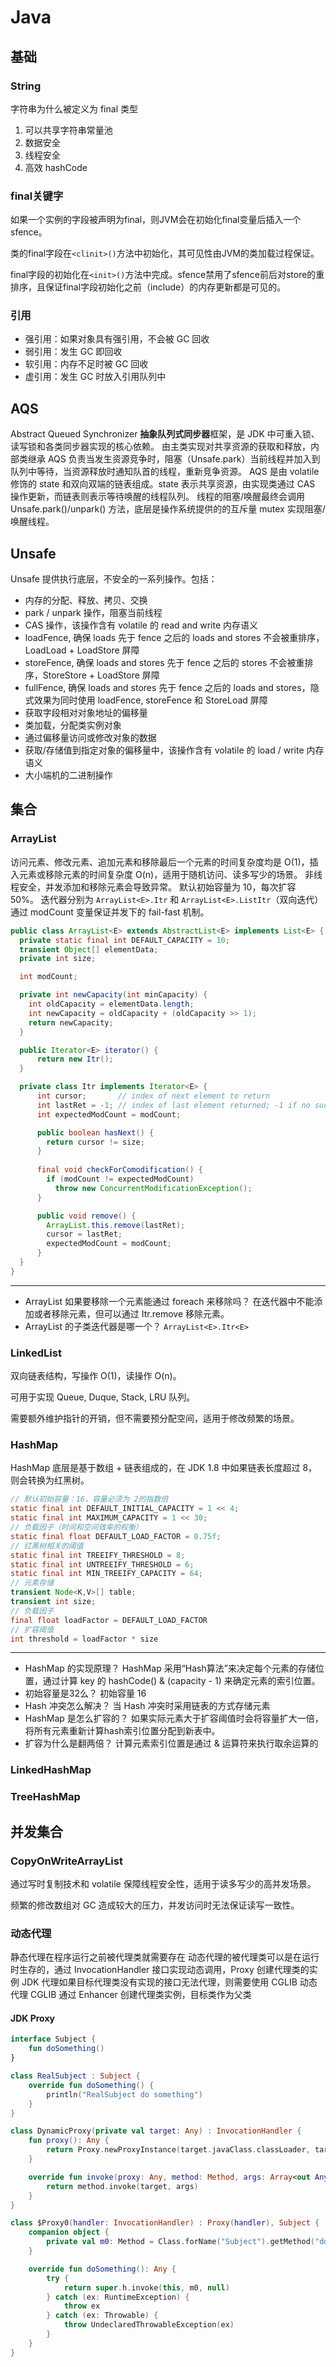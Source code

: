 # Java

## 基础

### String

字符串为什么被定义为 final 类型

1. 可以共享字符串常量池
2. 数据安全
3. 线程安全
4. 高效 hashCode

### final关键字

如果一个实例的字段被声明为final，则JVM会在初始化final变量后插入一个 sfence。

类的final字段在`<clinit>()`方法中初始化，其可见性由JVM的类加载过程保证。

final字段的初始化在`<init>()`方法中完成。sfence禁用了sfence前后对store的重排序，且保证final字段初始化之前（include）的内存更新都是可见的。

### 引用

- 强引用：如果对象具有强引用，不会被 GC 回收
- 弱引用：发生 GC 即回收
- 软引用：内存不足时被 GC 回收
- 虚引用：发生 GC 时放入引用队列中

## AQS

Abstract Queued Synchronizer **抽象队列式同步器**框架，是 JDK 中可重入锁、读写锁和各类同步器实现的核心依赖。
由主类实现对共享资源的获取和释放，内部类继承 AQS 负责当发生资源竞争时，阻塞（Unsafe.park）当前线程并加入到队列中等待，当资源释放时通知队首的线程，重新竞争资源。
AQS 是由 volatile 修饰的 state 和双向双端的链表组成。state 表示共享资源，由实现类通过 CAS 操作更新，而链表则表示等待唤醒的线程队列。
线程的阻塞/唤醒最终会调用 Unsafe.park()/unpark() 方法，底层是操作系统提供的的互斥量 mutex 实现阻塞/唤醒线程。

## Unsafe

Unsafe 提供执行底层，不安全的一系列操作。包括：

- 内存的分配、释放、拷贝、交换
- park / unpark 操作，阻塞当前线程
- CAS 操作，该操作含有 volatile 的 read and write 内存语义
- loadFence, 确保 loads 先于 fence 之后的 loads and stores 不会被重排序，LoadLoad + LoadStore 屏障
- storeFence, 确保 loads and stores 先于 fence 之后的 stores 不会被重排序，StoreStore + LoadStore 屏障
- fullFence, 确保 loads and stores 先于 fence 之后的 loads and stores，隐式效果为同时使用 loadFence, storeFence 和 StoreLoad 屏障
- 获取字段相对对象地址的偏移量
- 类加载，分配类实例对象
- 通过偏移量访问或修改对象的数据
- 获取/存储值到指定对象的偏移量中，该操作含有 volatile 的 load / write 内存语义
- 大小端机的二进制操作

## 集合

### ArrayList

访问元素、修改元素、追加元素和移除最后一个元素的时间复杂度均是 O(1)，插入元素或移除元素的时间复杂度 O(n)，适用于随机访问、读多写少的场景。
非线程安全，并发添加和移除元素会导致异常。
默认初始容量为 10，每次扩容 50%。
迭代器分别为 `ArrayList<E>.Itr` 和 `ArrayList<E>.ListItr`（双向迭代）
通过 modCount 变量保证并发下的 fail-fast 机制。

```java
public class ArrayList<E> extends AbstractList<E> implements List<E> {
  private static final int DEFAULT_CAPACITY = 10;
  transient Object[] elementData;
  private int size;

  int modCount;

  private int newCapacity(int minCapacity) {
    int oldCapacity = elementData.length;
    int newCapacity = oldCapacity + (oldCapacity >> 1);
    return newCapacity;
  }

  public Iterator<E> iterator() {
      return new Itr();
  }

  private class Itr implements Iterator<E> {
      int cursor;       // index of next element to return
      int lastRet = -1; // index of last element returned; -1 if no such
      int expectedModCount = modCount;

      public boolean hasNext() {
        return cursor != size;
      }
      
      final void checkForComodification() {
        if (modCount != expectedModCount)
          throw new ConcurrentModificationException();
      }

      public void remove() {
        ArrayList.this.remove(lastRet);
        cursor = lastRet;
        expectedModCount = modCount;
      }
  }
}
```

---

- ArrayList 如果要移除一个元素能通过 foreach 来移除吗？
  在迭代器中不能添加或者移除元素，但可以通过 Itr.remove 移除元素。
- ArrayList 的子类迭代器是哪一个？
  `ArrayList<E>.Itr<E>`

### LinkedList

双向链表结构，写操作 O(1)，读操作 O(n)。

可用于实现 Queue, Duque, Stack, LRU 队列。

需要额外维护指针的开销，但不需要预分配空间，适用于修改频繁的场景。

### HashMap

HashMap 底层是基于数组 + 链表组成的，在 JDK 1.8 中如果链表长度超过 8，则会转换为红黑树。

```java
// 默认初始容量：16，容量必须为 2的指数倍
static final int DEFAULT_INITIAL_CAPACITY = 1 << 4; 
static final int MAXIMUM_CAPACITY = 1 << 30;
// 负载因子（时间和空间效率的权衡）
static final float DEFAULT_LOAD_FACTOR = 0.75f;
// 红黑树相关的阈值
static final int TREEIFY_THRESHOLD = 8;
static final int UNTREEIFY_THRESHOLD = 6;
static final int MIN_TREEIFY_CAPACITY = 64;
// 元素存储
transient Node<K,V>[] table;
transient int size;
// 负载因子
final float loadFactor = DEFAULT_LOAD_FACTOR
// 扩容阈值
int threshold = loadFactor * size
```

---

- HashMap 的实现原理？
  HashMap 采用“Hash算法”来决定每个元素的存储位置，通过计算 key 的 hashCode() & (capacity - 1) 来确定元素的索引位置。
- 初始容量是32么？
  初始容量 16
- Hash 冲突怎么解决？
  当 Hash 冲突时采用链表的方式存储元素
- HashMap 是怎么扩容的？
  如果实际元素大于扩容阈值时会将容量扩大一倍，将所有元素重新计算hash索引位置分配到新表中。
- 扩容为什么是翻两倍？
  计算元素索引位置是通过 & 运算符来执行取余运算的

### LinkedHashMap

### TreeHashMap

## 并发集合

### CopyOnWriteArrayList

通过写时复制技术和 volatile 保障线程安全性，适用于读多写少的高并发场景。

频繁的修改数组对 GC 造成较大的压力，并发访问时无法保证读写一致性。

### 动态代理

静态代理在程序运行之前被代理类就需要存在
动态代理的被代理类可以是在运行时生存的，通过 InvocationHandler 接口实现动态调用，Proxy 创建代理类的实例
JDK 代理如果目标代理类没有实现的接口无法代理，则需要使用 CGLIB 动态代理
CGLIB 通过 Enhancer 创建代理类实例，目标类作为父类

#### JDK Proxy

```kotlin
interface Subject {
    fun doSomething()
}

class RealSubject : Subject {
    override fun doSomething() {
        println("RealSubject do something")
    }
}

class DynamicProxy(private val target: Any) : InvocationHandler {
    fun proxy(): Any {
        return Proxy.newProxyInstance(target.javaClass.classLoader, target.javaClass.interfaces, this)
    }

    override fun invoke(proxy: Any, method: Method, args: Array<out Any>?): Any {
        return method.invoke(target, args)
    }
}

class $Proxy0(handler: InvocationHandler) : Proxy(handler), Subject {
    companion object {
        private val m0: Method = Class.forName("Subject").getMethod("doSomething")
    }

    override fun doSomething(): Any {
        try {
            return super.h.invoke(this, m0, null)
        } catch (ex: RuntimeException) {
            throw ex
        } catch (ex: Throwable) {
            throw UndeclaredThrowableException(ex)
        }
    }
}
```
